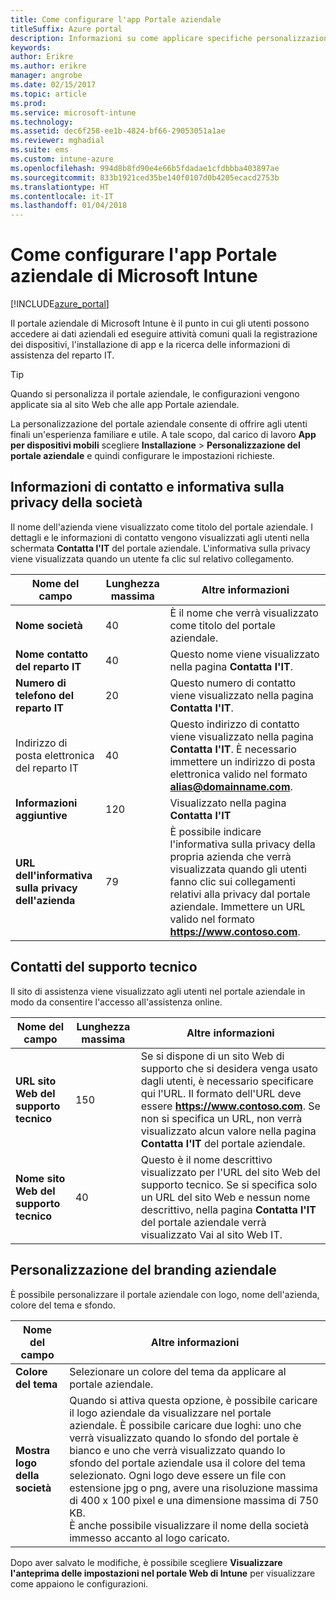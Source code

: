 ```yaml
---
title: Come configurare l'app Portale aziendale
titleSuffix: Azure portal
description: Informazioni su come applicare specifiche personalizzazioni aziendali all'app Portale aziendale. "
keywords: 
author: Erikre
ms.author: erikre
manager: angrobe
ms.date: 02/15/2017
ms.topic: article
ms.prod: 
ms.service: microsoft-intune
ms.technology: 
ms.assetid: dec6f258-ee1b-4824-bf66-29053051a1ae
ms.reviewer: mghadial
ms.suite: ems
ms.custom: intune-azure
ms.openlocfilehash: 994d8b8fd90e4e66b5fdadae1cfdbbba403897ae
ms.sourcegitcommit: 833b1921ced35be140f0107d0b4205ecacd2753b
ms.translationtype: HT
ms.contentlocale: it-IT
ms.lasthandoff: 01/04/2018
---
```

# <a name="how-to-configure-the-microsoft-intune-company-portal-app"></a>Come configurare l'app Portale aziendale di Microsoft Intune

[!INCLUDE[azure_portal](./includes/azure_portal.md)]

Il portale aziendale di Microsoft Intune è il punto in cui gli utenti possono accedere ai dati aziendali ed eseguire attività comuni quali la registrazione dei dispositivi, l'installazione di app e la ricerca delle informazioni di assistenza del reparto IT.        

> [!Tip]        
> Quando si personalizza il portale aziendale, le configurazioni vengono applicate sia al sito Web che alle app Portale aziendale.       

La personalizzazione del portale aziendale consente di offrire agli utenti finali un'esperienza familiare e utile. A tale scopo, dal carico di lavoro **App per dispositivi mobili** scegliere **Installazione** > **Personalizzazione del portale aziendale** e quindi configurare le impostazioni richieste.      

## <a name="company-contact-information-and-privacy-statement"></a>Informazioni di contatto e informativa sulla privacy della società        
Il nome dell'azienda viene visualizzato come titolo del portale aziendale. I dettagli e le informazioni di contatto vengono visualizzati agli utenti nella schermata **Contatta l'IT** del portale aziendale. L'informativa sulla privacy viene visualizzata quando un utente fa clic sul relativo collegamento.        


|Nome del campo|Lunghezza massima|Altre informazioni|        
|-|-|-|     
|**Nome società**|40|È il nome che verrà visualizzato come titolo del portale aziendale.|        
|**Nome contatto del reparto IT**|40|Questo nome viene visualizzato nella pagina **Contatta l'IT**.|      
|**Numero di telefono del reparto IT**|20|Questo numero di contatto viene visualizzato nella pagina **Contatta l'IT**.|        
|Indirizzo di posta elettronica del reparto IT|40|Questo indirizzo di contatto viene visualizzato nella pagina **Contatta l'IT**. È necessario immettere un indirizzo di posta elettronica valido nel formato **alias@domainname.com**.|     
|**Informazioni aggiuntive**|120|Visualizzato nella pagina **Contatta l'IT**|      
|**URL dell'informativa sulla privacy dell'azienda**|79|È possibile indicare l'informativa sulla privacy della propria azienda che verrà visualizzata quando gli utenti fanno clic sui collegamenti relativi alla privacy dal portale aziendale. Immettere un URL valido nel formato **https://www.contoso.com**.|        

## <a name="support-contacts"></a>Contatti del supporto tecnico     
Il sito di assistenza viene visualizzato agli utenti nel portale aziendale in modo da consentire l'accesso all'assistenza online.        



|Nome del campo|Lunghezza massima|Altre informazioni|        
|-|-|-|     
|**URL sito Web del supporto tecnico**|150|Se si dispone di un sito Web di supporto che si desidera venga usato dagli utenti, è necessario specificare qui l'URL. Il formato dell'URL deve essere **https://www.contoso.com**. Se non si specifica un URL, non verrà visualizzato alcun valore nella pagina **Contatta l'IT** del portale aziendale.|        
|**Nome sito Web del supporto tecnico**|40|Questo è il nome descrittivo visualizzato per l'URL del sito Web del supporto tecnico. Se si specifica solo un URL del sito Web e nessun nome descrittivo, nella pagina **Contatta l'IT** del portale aziendale verrà visualizzato Vai al sito Web IT.       

## <a name="company-branding-customization"></a>Personalizzazione del branding aziendale       
È possibile personalizzare il portale aziendale con logo, nome dell'azienda, colore del tema e sfondo.     



|Nome del campo|Altre informazioni|       
|-|-|       
|**Colore del tema**|Selezionare un colore del tema da applicare al portale aziendale.|      
|**Mostra logo della società**|Quando si attiva questa opzione, è possibile caricare il logo aziendale da visualizzare nel portale aziendale. È possibile caricare due loghi: uno che verrà visualizzato quando lo sfondo del portale è bianco e uno che verrà visualizzato quando lo sfondo del portale aziendale usa il colore del tema selezionato. Ogni logo deve essere un file con estensione jpg o png, avere una risoluzione massima di 400 x 100 pixel e una dimensione massima di 750 KB.<br>È anche possibile visualizzare il nome della società immesso accanto al logo caricato.|      

Dopo aver salvato le modifiche, è possibile scegliere **Visualizzare l'anteprima delle impostazioni nel portale Web di Intune** per visualizzare come appaiono le configurazioni.
